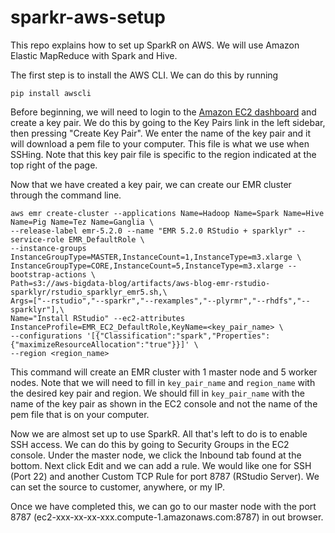 # sparkr-aws-setup

This repo explains how to set up SparkR on AWS. We will use Amazon Elastic MapReduce with Spark and Hive.

The first step is to install the AWS CLI. We can do this by running

```
pip install awscli
```

Before beginning, we will need to login to the [Amazon EC2 dashboard](https://console.aws.amazon.com/ec2/) and create a key pair. We do this by going to the Key Pairs link in the left sidebar, then pressing "Create Key Pair". We enter the name of the key pair and it will download a pem file to your computer. This file is what we use when SSHing. Note that this key pair file is specific to the region indicated at the top right of the page.

Now that we have created a key pair, we can create our EMR cluster through the command line.

```
aws emr create-cluster --applications Name=Hadoop Name=Spark Name=Hive Name=Pig Name=Tez Name=Ganglia \
--release-label emr-5.2.0 --name "EMR 5.2.0 RStudio + sparklyr" --service-role EMR_DefaultRole \
--instance-groups InstanceGroupType=MASTER,InstanceCount=1,InstanceType=m3.xlarge \
InstanceGroupType=CORE,InstanceCount=5,InstanceType=m3.xlarge --bootstrap-actions \
Path=s3://aws-bigdata-blog/artifacts/aws-blog-emr-rstudio-sparklyr/rstudio_sparklyr_emr5.sh,\
Args=["--rstudio","--sparkr","--rexamples","--plyrmr","--rhdfs","--sparklyr"],\
Name="Install RStudio" --ec2-attributes InstanceProfile=EMR_EC2_DefaultRole,KeyName=<key_pair_name> \
--configurations '[{"Classification":"spark","Properties":{"maximizeResourceAllocation":"true"}}]' \
--region <region_name>
```

This command will create an EMR cluster with 1 master node and 5 worker nodes. Note that we will need to fill in `key_pair_name` and `region_name` with the desired key pair and region. We should fill in `key_pair_name` with the name of the key pair as shown in the EC2 console and not the name of the pem file that is on your computer.

Now we are almost set up to use SparkR. All that's left to do is to enable SSH access. We can do this by going to Security Groups in the EC2 console. Under the master node, we click the Inbound tab found at the bottom. Next click Edit and we can add a rule. We would like one for SSH (Port 22) and another Custom TCP Rule for port 8787 (RStudio Server). We can set the source to customer, anywhere, or my IP.

Once we have completed this, we can go to our master node with the port 8787 (ec2-xxx-xx-xx-xxx.compute-1.amazonaws.com:8787) in out browser.




